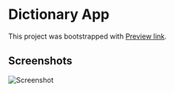 # Dictionary App

This project was bootstrapped with [Preview link](https://mellow-chaja-56d66e.netlify.app).

## Screenshots

![Screenshot](https://sun1.beltelecom-by-minsk.userapi.com/impg/nPx8HLijqkOaGu637QBpGOXnicjyE9AhLp90AQ/h2LviScfz4g.jpg?size=998x2160&quality=96&sign=e6c12aecb2c445b341f2dc34af14cae2&type=album)
